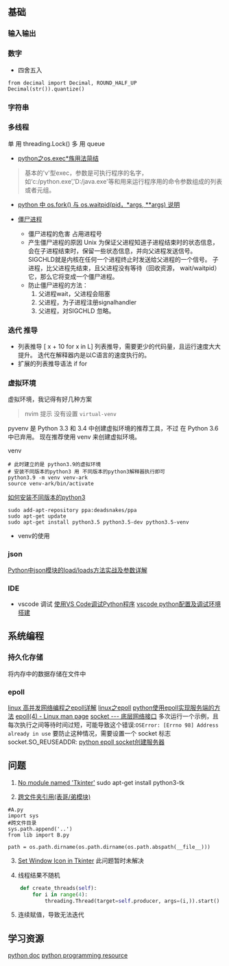 ## 基础
### 输入输出

### 数字
* 四舍五入
```
from decimal import Decimal, ROUND_HALF_UP
Decimal(str()).quantize()
```

### 字符串

### 多线程
单 用 threading.Lock()
多 用 queue
* [python之os.exec*族用法简结](https://www.cnblogs.com/johnyang/p/10888780.html)
> 基本的'v'型exec，参数是可执行程序的名字，如‘c:/python.exe’,'D:/java.exe'等和用来运行程序用的命令参数组成的列表或者元组。

* [python 中 os.fork() 与 os.waitpid(pid，*args, **args) 说明](https://blog.csdn.net/zhupenghui176/article/details/109097737)

* [僵尸进程](https://baike.baidu.com/item/%E5%83%B5%E5%B0%B8%E8%BF%9B%E7%A8%8B/1036577?fr=aladdin)
    * 僵尸进程的危害
        占用进程号
    * 产生僵尸进程的原因
        Unix 为保证父进程知道子进程结束时的状态信息，会在子进程结束时，保留一些状态信息，并向父进程发送信号。
        SIGCHLD就是内核在任何一个进程终止时发送给父进程的一个信号。
        子进程，比父进程先结束，且父进程没有等待（回收资源， wait/waitpid）它，那么它将变成一个僵尸进程。
    * 防止僵尸进程的方法：
        1. 父进程wait，父进程会阻塞
        2. 父进程，为子进程注册signalhandler
        3. 父进程，对SIGCHLD 忽略。


### 迭代 推导
* 列表推导
[ x + 10 for x in L]
列表推导，需要更少的代码量，且运行速度大大提升。
迭代在解释器内是以C语言的速度执行的。
* 扩展的列表推导语法
    if 
    for

### 虚拟环境
虚拟环境，我记得有好几种方案
> nvim 提示 没有设置 `virtual-venv`

pyvenv 是 Python 3.3 和 3.4 中创建虚拟环境的推荐工具，不过 在 Python 3.6 中已弃用。
现在推荐使用 venv 来创建虚拟环境。

venv
```shell
# 此时建立的是 python3.9的虚拟环境
# 安装不同版本的python3 用 不同版本的python3解释器执行即可
python3.9 -m venv venv-ark
source venv-ark/bin/activate
```


[如何安装不同版本的python3](https://askubuntu.com/questions/682869/how-do-i-install-a-different-python-version-using-apt-get)
```
sudo add-apt-repository ppa:deadsnakes/ppa
sudo apt-get update
sudo apt-get install python3.5 python3.5-dev python3.5-venv
```

* venv的使用




### json
[Python中json模块的load/loads方法实战及参数详解](https://blog.csdn.net/daerzei/article/details/100598901)


### IDE
* vscode 调试
    [使用VS Code调试Python程序](https://zhuanlan.zhihu.com/p/41189402)
    [vscode python配置及调试环境搭建](https://zhuanlan.zhihu.com/p/393302498)


## 系统编程
### 持久化存储
将内存中的数据存储在文件中
### epoll
[linux 高并发网络编程之epoll详解](https://blog.csdn.net/mengzuchao/article/details/81294554)
[linux之epoll](https://www.cnblogs.com/xiaobingqianrui/p/9234290.html)
[python使用epoll实现服务端的方法](https://www.jb51.net/article/148945.htm)
[epoll(4) - Linux man page](https://linux.die.net/man/4/epoll)
[socket --- 底层网络接口](https://docs.python.org/zh-cn/3.8/library/socket.html)
多次运行一个示例，且每次执行之间等待时间过短，可能导致这个错误:`OSError: [Errno 98] Address already in use`
要防止这种情况，需要设置一个 socket 标志 socket.SO_REUSEADDR:
[python epoll socket创建服务器](https://blog.csdn.net/m0_55415810/article/details/121694738)



## 问题
1. [No module named 'Tkinter'](https://stackoverflow.com/questions/25905540/importerror-no-module-named-tkinter)
    sudo apt-get install python3-tk

2. [跨文件夹引用(表哥/弟模块)](https://zhuanlan.zhihu.com/p/144044213)
```shell
#A.py
import sys
#跨文件目录
sys.path.append('..')
from lib import B.py
```
`path = os.path.dirname(os.path.dirname(os.path.abspath(__file__)))`

3. [Set Window Icon in Tkinter](https://www.delftstack.com/howto/python-tkinter/how-to-set-window-icon-in-tkinter/)
此问题暂时未解决

4. 线程结果不随机
```python
    def create_threads(self):
        for i in range(4):
            threading.Thread(target=self.producer, args=(i,)).start()
```

5. 连续赋值，导致无法迭代
    



## 学习资源
[python doc](https://docs.python.org/zh-cn/3.8/)
[python programming resource](http://www.rmi.net/~lutz/about-pp4e.html)

